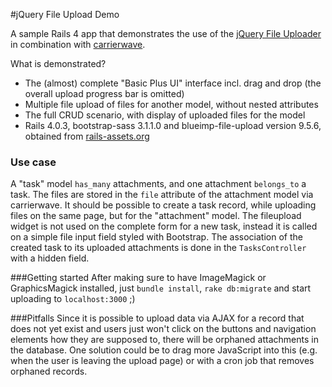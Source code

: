 #jQuery File Upload Demo

A sample Rails 4 app that demonstrates the use of the [jQuery File Uploader](http://blueimp.github.io/jQuery-File-Upload/) in combination with [carrierwave](https://github.com/carrierwaveuploader/carrierwave).

What is demonstrated?
* The (almost) complete "Basic Plus UI" interface incl. drag and drop (the overall upload progress bar is omitted)
* Multiple file upload of files for another model, without nested attributes
* The full CRUD scenario, with display of uploaded files for the model
* Rails 4.0.3, bootstrap-sass 3.1.1.0 and blueimp-file-upload version 9.5.6, obtained from [rails-assets.org](https://rails-assets.org/)

### Use case
A "task" model `has_many` attachments, and one attachment `belongs_to` a task. The files are stored in the `file` attribute of the attachment model via carrierwave. It should be possible to create a task record, while uploading files on the same page, but for the "attachment" model. The fileupload widget is not used on the complete form for a new task, instead it is called on a simple file input field styled with Bootstrap. The association of the created task to its uploaded attachments is done in the `TasksController` with a hidden field.

###Getting started
After making sure to have ImageMagick or GraphicsMagick installed, just `bundle install`, `rake db:migrate` and start uploading to `localhost:3000` ;)

###Pitfalls
Since it is possible to upload data via AJAX for a record that does not yet exist and users just won't click on the buttons and navigation elements how they are supposed to, there will be orphaned attachments in the database. One solution could be to drag more JavaScript into this (e.g. when the user is leaving the upload page) or with a cron job that removes orphaned records.
